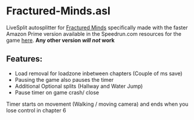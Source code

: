 # Fractured-Minds.asl
LiveSplit autosplitter for [Fractured Minds](https://store.steampowered.com/app/688740/Fractured_Minds/) specifically made with the faster Amazon Prime version available in the Speedrun.com resources for the game [here](https://www.speedrun.com/fracturedminds/resources). **Any other version _will not_ work**

## Features:
- Load removal for loadzone inbetween chapters (Couple of ms save)
- Pausing the game also pauses the timer
- Additional Optional splits (Hallway and Water Jump)
- Pause timer on game crash/ close

Timer starts on movement (Walking / moving camera) and ends when you lose control in chapter 6

